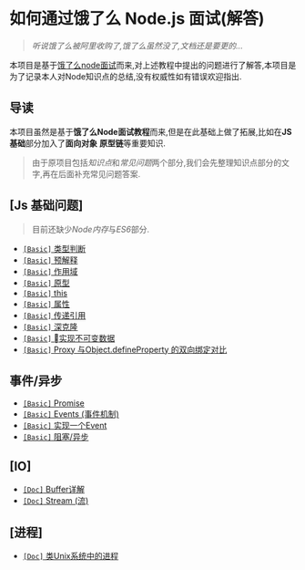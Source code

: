 # 如何通过饿了么 Node.js 面试(解答)

> *听说饿了么被阿里收购了,饿了么虽然没了,文档还是要更的...*

本项目是基于[饿了么node面试](https://github.com/ElemeFE/node-interview)而来,对上述教程中提出的问题进行了解答,本项目是为了记录本人对Node知识点的总结,没有权威性如有错误欢迎指出.

## 导读

本项目虽然是基于**饿了么Node面试教程**而来,但是在此基础上做了拓展,比如在**JS基础**部分加入了**面向对象** **原型链**等重要知识.

> 由于原项目包括*知识点*和*常见问题*两个部分,我们会先整理知识点部分的文字,再在后面补充常见问题答案.

## [Js 基础问题]

> 目前还缺少*Node内存*与*ES6*部分.

* [`[Basic]` 类型判断](/JavaScript基础/JavaScript基本类型.md)
* [`[Basic]` 预解释](/JavaScript基础/javascript“预解释”.md)
* [`[Basic]` 作用域](/JavaScript基础/javascript“作用域与闭包“.md)
* [`[Basic]` 原型](/JavaScript基础/javascript原型.md)
* [`[Basic]` this](/JavaScript基础/javascript中的this.md)
* [`[Basic]` 属性](/JavaScript基础/javascript属性.md)
* [`[Basic]` 传递引用](/JavaScript基础/javascript按什么传递.md)
* [`[Basic]` 深克隆](/JavaScript基础/javascript实现深克隆.md)
* [`[Basic]` 实现不可变数据](/JavaScript基础/JavaScript中的不可变数据.md)
* [`[Basic]` Proxy 与Object.defineProperty 的双向绑定对比](/JavaScript基础/Proxy.md)

## 事件/异步

* [`[Basic]` Promise](https://github.com/xieranmaya/blog/issues/3)
* [`[Basic]` Events (事件机制)](/异步/Event.md)
* [`[Basic]` 实现一个Event](/异步/如何实现一个Event.md)
* [`[Basic]` 阻塞/异步](/异步/异步机制.md)

## [IO]

* [`[Doc]` Buffer详解](/IO/Buffer.md)
* [`[Doc]` Stream (流)](/IO/stream.md)

## [进程]

* [`[Doc]` 类Unix系统中的进程](/Process/Unix-Process.md)
